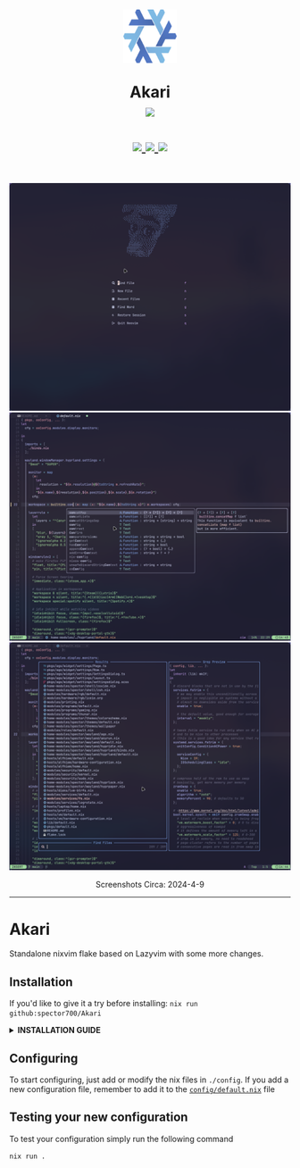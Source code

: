 <h1 align="center">
      <img src="https://raw.githubusercontent.com/NixOS/nixos-artwork/master/logo/nix-snowflake.svg" width="96px" height="96px" />
      <br>

  Akari <br>
  <img src="https://raw.githubusercontent.com/catppuccin/catppuccin/main/assets/palette/macchiato.png" width="600px" /> <br>
  <div align="center">

  <div align="center">
   <p></p>
   <a href="">
      <img src="https://img.shields.io/github/issues/spector700/Akari?color=fab387&labelColor=303446&style=for-the-badge">
   </a>
   <a href="https://github.com/sioodmy/dotfiles/">
      <img src="https://img.shields.io/github/repo-size/spector700/Akari?color=ea999c&labelColor=303446&style=for-the-badge">
   </a>
      <a = href="https://nixos.org">
      <img src="https://img.shields.io/badge/NixOS-unstable-blue.svg?style=for-the-badge&labelColor=303446&logo=NixOS&logoColor=white&color=91D7E3">
    </a>
   <br>
</div>
</h1>

<br>
</div>

![neovim-pic-1](./.github/assets/neovim-pic-1.png)
![neovim-pic-2](./.github/assets/neovim-pic-2.png)
![neovim-pic-3](./.github/assets/neovim-pic-3.png)
<p align="center"> Screenshots Circa: 2024-4-9</p>

---

# Akari

Standalone nixvim flake based on Lazyvim with some more changes.

## Installation

If you'd like to give it a try before installing: `nix run github:spector700/Akari`

<details>
    <summary><b>INSTALLATION GUIDE</b></summary>

```
1- Go to the flake.nix and add `Akari.url = "github:spector700/Akari"` to your inputs.

2- Run nix flake update

3- Install it by adding inputs.Akari.packages.${system}.default to your environment.systemPackages or home.packages if you're using home-manager.

4- Rebuild your system and you should be done.
```

</details>

## Configuring

To start configuring, just add or modify the nix files in `./config`.
If you add a new configuration file, remember to add it to the
[`config/default.nix`](./config/default.nix) file

## Testing your new configuration

To test your configuration simply run the following command

```
nix run .
```
